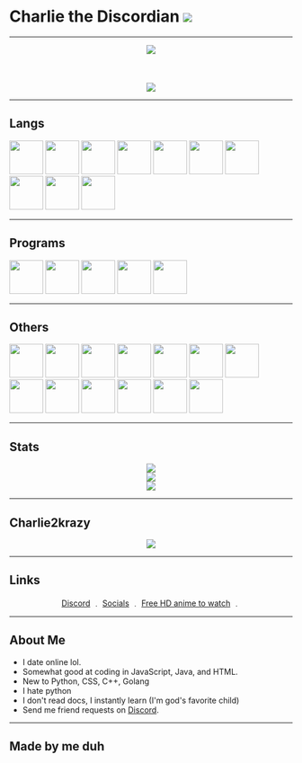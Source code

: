 # Charlie the Discordian <img src="https://cdn.discordapp.com/emojis/1156316041941631057.webp?size=32&quality=lossless"/>

<hr>

<p align="center">
  <a href="https://solo.to/charlie2krazy">
    <img src="https://readme-typing-svg.herokuapp.com?font=Fira+Code&pause=1000&color=F70000&width=435&lines=Hey+you.;You+should+follow+my+socials+below.;Please...;Now..+%3E%3A(;lol+jk..+unless..+nah+I'm+jk+fr+%3A3."/>
  </a>
  <br>
  <br>
  <br>
  <br>
  <a href="https://github.com/charlie2krazy">
    <img src="https://discord.c99.nl/widget/theme-3/1155963665388937216.png"/>
    </a>
</p>

<hr>

## Langs

<img src="https://cdn.jsdelivr.net/gh/devicons/devicon/icons/bash/bash-original.svg" width="60"/> <img src="https://cdn.jsdelivr.net/gh/devicons/devicon/icons/go/go-original.svg" width="60"/> <img src="https://cdn.jsdelivr.net/gh/devicons/devicon/icons/html5/html5-original-wordmark.svg" width="60"/> <img src="https://cdn.jsdelivr.net/gh/devicons/devicon/icons/javascript/javascript-original.svg" width="60"/> <img src="https://cdn.jsdelivr.net/gh/devicons/devicon/icons/markdown/markdown-original.svg" width="60"/> <img src="https://cdn.jsdelivr.net/gh/devicons/devicon/icons/mongodb/mongodb-original-wordmark.svg" width="60"/> <img src="https://cdn.jsdelivr.net/gh/devicons/devicon/icons/npm/npm-original-wordmark.svg" width="60"/> <img src="https://cdn.jsdelivr.net/gh/devicons/devicon/icons/php/php-original.svg" width="60"/> <img src="https://cdn.jsdelivr.net/gh/devicons/devicon/icons/python/python-original-wordmark.svg" width="60"/> <img   src="https://cdn.jsdelivr.net/gh/devicons/devicon/icons/java/java-original-wordmark.svg" width="60"/>

<hr>

## Programs

<img src="https://cdn.jsdelivr.net/gh/devicons/devicon/icons/aftereffects/aftereffects-original.svg" width="60"/> <img src="https://cdn.jsdelivr.net/gh/devicons/devicon/icons/nodejs/nodejs-original-wordmark.svg" width="60"/> <img src="https://cdn.jsdelivr.net/gh/devicons/devicon/icons/vscode/vscode-plain-wordmark.svg" width="60"/> <img src="https://cdn.jsdelivr.net/gh/devicons/devicon/icons/intellij/intellij-original-wordmark.svg" width="60"/> <img src="https://cdn.jsdelivr.net/gh/devicons/devicon/icons/gradle/gradle-plain-wordmark.svg" width="60"/>

<hr>

## Others

<img src="https://cdn.jsdelivr.net/gh/devicons/devicon/icons/chrome/chrome-original-wordmark.svg" width="60"/> <img src="https://cdn.jsdelivr.net/gh/devicons/devicon/icons/opera/opera-original-wordmark.svg" width="60"/> <img src="https://cdn.jsdelivr.net/gh/devicons/devicon/icons/windows8/windows8-original-wordmark.svg" width="60"/> <img src="https://cdn.jsdelivr.net/gh/devicons/devicon/icons/unity/unity-original-wordmark.svg" width="60"/> <img src="https://cdn.jsdelivr.net/gh/devicons/devicon/icons/twitter/twitter-original.svg" width="60"/> <img src="https://cdn.jsdelivr.net/gh/devicons/devicon/icons/photoshop/photoshop-line.svg" width="60"/> <img src="https://cdn.jsdelivr.net/gh/devicons/devicon/icons/oracle/oracle-original.svg" width="60"/> <img src="https://cdn.jsdelivr.net/gh/devicons/devicon/icons/jetbrains/jetbrains-original.svg" width="60"/> <img src="https://cdn.jsdelivr.net/gh/devicons/devicon/icons/illustrator/illustrator-line.svg" width="60"/> <img src="https://cdn.jsdelivr.net/gh/devicons/devicon/icons/google/google-original-wordmark.svg" width="60"/> <img src="https://cdn.jsdelivr.net/gh/devicons/devicon/icons/facebook/facebook-original.svg" width="60"/> <img src="https://cdn.jsdelivr.net/gh/devicons/devicon/icons/apple/apple-original.svg" width="60"/> <img src="https://cdn.jsdelivr.net/gh/devicons/devicon/icons/android/android-original-wordmark.svg" width="60"/>

<hr>

## Stats

<p align="center">
  <img src="https://komarev.com/ghpvc/?username=charlie2krazy&color=blueviolet"/>
  <br>
  <img src="https://github-readme-stats.vercel.app/api/top-langs/?username=charlie2krazy&layout=compact&theme=dark"/>
  <br>
  <img src="https://github-readme-stats.vercel.app/api?username=charlie2krazy&border_color=FF0000&show_icons=true&theme=dark"/>
 </p>

 <hr>

## Charlie2krazy

<p align="center">
  <a href="https://github.com/charlie2krazy">
    <img src="https://user-images.githubusercontent.com/19919141/111860155-06235300-891c-11eb-8ee3-fa5b2894bc47.gif"/>
    </a>
</p>

<hr>

## Links

<p align="center"> 
    <a href="https://discord.com/users/1155963665388937216">Discord</a>
    ﹒
    <a href="https://solo.to/charlie2krazy">Socials</a>
    ﹒
    <a href="https://aniwave.to/home">Free HD anime to watch</a>
    ﹒
</p>

<hr>

## About Me

- I date online lol.
- Somewhat good at coding in JavaScript, Java, and HTML.
- New to Python, CSS, C++, Golang
- I hate python
- I don't read docs, I instantly learn (I'm god's favorite child)
- Send me friend requests on [Discord](https://discord.com/users/1155963665388937216).

<hr>

## Made by me duh
